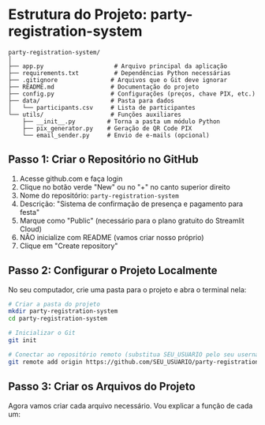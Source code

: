 # Estrutura do Projeto: party-registration-system

```
party-registration-system/
│
├── app.py                    # Arquivo principal da aplicação
├── requirements.txt          # Dependências Python necessárias
├── .gitignore               # Arquivos que o Git deve ignorar
├── README.md                # Documentação do projeto
├── config.py                # Configurações (preços, chave PIX, etc.)
├── data/                    # Pasta para dados
│   └── participants.csv     # Lista de participantes
└── utils/                   # Funções auxiliares
    ├── __init__.py         # Torna a pasta um módulo Python
    ├── pix_generator.py    # Geração de QR Code PIX
    └── email_sender.py     # Envio de e-mails (opcional)
```

## Passo 1: Criar o Repositório no GitHub

1. Acesse github.com e faça login
2. Clique no botão verde "New" ou no "+" no canto superior direito
3. Nome do repositório: `party-registration-system`
4. Descrição: "Sistema de confirmação de presença e pagamento para festa"
5. Marque como "Public" (necessário para o plano gratuito do Streamlit Cloud)
6. NÃO inicialize com README (vamos criar nosso próprio)
7. Clique em "Create repository"

## Passo 2: Configurar o Projeto Localmente

No seu computador, crie uma pasta para o projeto e abra o terminal nela:

```bash
# Criar a pasta do projeto
mkdir party-registration-system
cd party-registration-system

# Inicializar o Git
git init

# Conectar ao repositório remoto (substitua SEU_USUARIO pelo seu username do GitHub)
git remote add origin https://github.com/SEU_USUARIO/party-registration-system.git
```

## Passo 3: Criar os Arquivos do Projeto

Agora vamos criar cada arquivo necessário. Vou explicar a função de cada um: